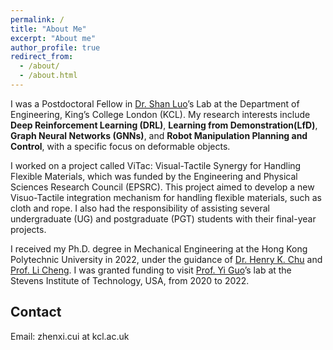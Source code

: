 ```yaml
---
permalink: /
title: "About Me"
excerpt: "About me"
author_profile: true
redirect_from: 
  - /about/
  - /about.html
---
```


I was a Postdoctoral Fellow in [Dr. Shan Luo](https://shanluo.github.io/)’s Lab at the Department of Engineering, King’s College London (KCL). My research interests include **Deep Reinforcement Learning (DRL)**, **Learning from Demonstration(LfD)**, **Graph Neural Networks (GNNs)**, and **Robot Manipulation Planning and Control**, with a specific focus on deformable objects.

I worked on a project called ViTac: Visual-Tactile Synergy for Handling Flexible Materials, which was funded by the Engineering and Physical Sciences Research Council (EPSRC). This project aimed to develop a new Visuo-Tactile integration mechanism for handling flexible materials, such as cloth and rope. I also had the responsibility of assisting several undergraduate (UG) and postgraduate (PGT) students with their final-year projects.

I received my Ph.D. degree in Mechanical Engineering at the Hong Kong Polytechnic University in 2022, under the guidance of [Dr. Henry K. Chu](https://henrychulab.github.io/) and [Prof. Li Cheng](https://www.polyu.edu.hk/researchgrp/chengli/). I was granted funding to visit [Prof. Yi Guo](https://personal.stevens.edu/~yguo1/)’s lab at the Stevens Institute of Technology, USA, from 2020 to 2022.

## Contact
Email: zhenxi.cui at kcl.ac.uk

